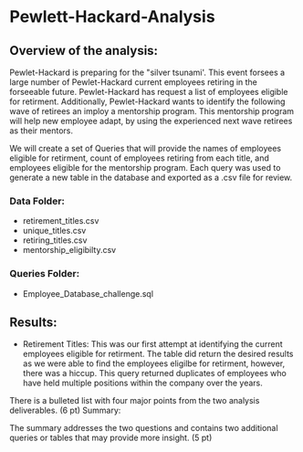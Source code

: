 # Pewlett-Hackard-Analysis

## Overview of the analysis:

Pewlet-Hackard is preparing for the "silver tsunami'. This event forsees a large number of Pewlet-Hackard current employees retiring in the forseeable future. Pewlet-Hackard has request a list of employees eligible for retirment. Additionally, Pewlet-Hackard wants to identify the following wave  of retirees an imploy a mentorship program. This mentorship program will help new employee adapt, by using the experienced next wave retirees as their mentors.

We will create a set of Queries that will provide the names of employees eligible for retirment, count of employees retiring from each title, and employees eligible for the mentorship program. Each query was used to generate a new table in the database and exported as a .csv file for review.

### Data Folder:
- retirement_titles.csv
- unique_titles.csv
- retiring_titles.csv
- mentorship_eligibilty.csv

### Queries Folder:
- Employee_Database_challenge.sql

## Results:

- Retirement Titles: This was our first attempt at identifying the current employees eligible for retirment. The table did return the desired results as we were able to find the employees eligilbe for retirment, however, there was a hiccup. This query returned duplicates of employees who have held multiple positions within the company over the years.



There is a bulleted list with four major points from the two analysis deliverables. (6 pt)
Summary:

The summary addresses the two questions and contains two additional queries or tables that may provide more insight. (5 pt)